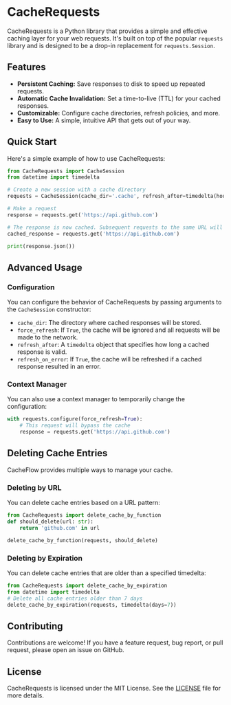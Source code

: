 # CacheRequests

CacheRequests is a Python library that provides a simple and effective caching layer for your web requests. It's built on top of the popular `requests` library and is designed to be a drop-in replacement for `requests.Session`.

## Features

*   **Persistent Caching:** Save responses to disk to speed up repeated requests.
*   **Automatic Cache Invalidation:** Set a time-to-live (TTL) for your cached responses.
*   **Customizable:** Configure cache directories, refresh policies, and more.
*   **Easy to Use:** A simple, intuitive API that gets out of your way.


## Quick Start

Here's a simple example of how to use CacheRequests:

```python
from CacheRequests import CacheSession
from datetime import timedelta

# Create a new session with a cache directory
requests = CacheSession(cache_dir='.cache', refresh_after=timedelta(hours=1)) # or use `from CacheRequests import requests`

# Make a request
response = requests.get('https://api.github.com')

# The response is now cached. Subsequent requests to the same URL will be served from the cache.
cached_response = requests.get('https://api.github.com')

print(response.json())
```

## Advanced Usage

### Configuration

You can configure the behavior of CacheRequests by passing arguments to the `CacheSession` constructor:

*   `cache_dir`: The directory where cached responses will be stored.
*   `force_refresh`: If `True`, the cache will be ignored and all requests will be made to the network.
*   `refresh_after`: A `timedelta` object that specifies how long a cached response is valid.
*   `refresh_on_error`: If `True`, the cache will be refreshed if a cached response resulted in an error.

### Context Manager

You can also use a context manager to temporarily change the configuration:

```python
with requests.configure(force_refresh=True):
    # This request will bypass the cache
    response = requests.get('https://api.github.com')
```

## Deleting Cache Entries

CacheFlow provides multiple ways to manage your cache.

### Deleting by URL

You can delete cache entries based on a URL pattern:

```python
from CacheRequests import delete_cache_by_function
def should_delete(url: str):
    return 'github.com' in url

delete_cache_by_function(requests, should_delete)
```
### Deleting by Expiration

You can delete cache entries that are older than a specified timedelta:

```python
from CacheRequests import delete_cache_by_expiration
from datetime import timedelta
# Delete all cache entries older than 7 days
delete_cache_by_expiration(requests, timedelta(days=7))
```


## Contributing

Contributions are welcome! If you have a feature request, bug report, or pull request, please open an issue on GitHub.

## License

CacheRequests is licensed under the MIT License. See the [LICENSE](LICENSE) file for more details.